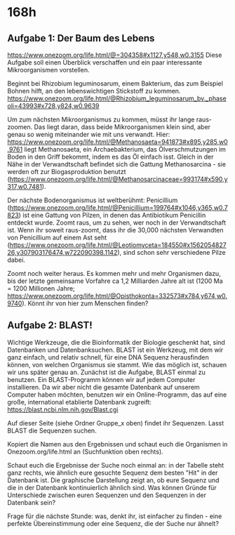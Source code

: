 # 168h

## Aufgabe 1: Der Baum des Lebens
https://www.onezoom.org/life.html/@=304358#x1127,y548,w0.3155
Diese Aufgabe soll einen Überblick verschaffen und ein paar interessante Mikroorganismen vorstellen.

Beginnt bei Rhizobium leguminosarum, einem Bakterium, das zum Beispiel Bohnen hilft, an den lebenswichtigen Stickstoff zu kommen.
https://www.onezoom.org/life.html/@Rhizobium_leguminosarum_bv._phaseoli=43993#x728,y824,w0.9639

Um zum nächsten Mikroorganismus zu kommen, müsst ihr lange raus-zoomen. Das liegt daran, dass beide Mikroorganismen klein sind, aber genau so wenig miteinander wie mit uns verwandt.
Hier: https://www.onezoom.org/life.html/@Methanosaeta=941873#x895,y285,w0.9761 liegt Methanosaeta, ein Archaebakterium, das Ölverschmutzungen im Boden in den Griff bekommt, indem es das Öl einfach isst. Gleich in der Nähe in der Verwandtschaft befindet sich die Gattung Methanosarcina - sie werden oft zur Biogasproduktion benutzt (https://www.onezoom.org/life.html/@Methanosarcinaceae=993174#x590,y317,w0.7481).

Der nächste Bodenorganismus ist weltberühmt: Penicillium (https://www.onezoom.org/life.html/@Penicillium=199764#x1046,y365,w0.7823) ist eine Gattung von Pilzen, in denen das Antibiotikum Penicillin entdeckt wurde. Zoomt raus, um zu sehen, wer noch in der Verwandtschaft ist. Wenn ihr soweit raus-zoomt, dass ihr die 30,000 nächsten Verwandten von Penicillium auf einem Ast seht (https://www.onezoom.org/life.html/@Leotiomyceta=184550#x156205482726,y307903176474,w722090398.1142), sind schon sehr verschiedene Pilze dabei. 

Zoomt noch weiter heraus. Es kommen mehr und mehr Organismen dazu, bis der letzte gemeinsame Vorfahre ca 1,2 Milliarden Jahre alt ist (1200 Ma = 1200 Millionen Jahre; https://www.onezoom.org/life.html/@Opisthokonta=332573#x784,y674,w0.9740). Könnt ihr von hier zum Menschen finden?


## Aufgabe 2: BLAST!
Wichtige Werkzeuge, die die Bioinformatik der Biologie geschenkt hat, sind Datenbanken und Datenbanksuchen. BLAST ist ein Werkzeug, mit dem wir ganz einfach, und relativ schnell, für eine DNA Sequenz herausfinden können, von welchen Organismus sie stammt. Wie das möglich ist, schauen wir uns später genau an. Zunächst ist die Aufgabe, BLAST einmal zu benutzen.
Ein BLAST-Programm können wir auf jedem Computer installieren. Da wir aber nicht die gesamte Datenbank auf unserem Computer haben möchten, benutzen wir ein Online-Programm, das auf eine große, international etablierte Datenbank zugreift:
https://blast.ncbi.nlm.nih.gov/Blast.cgi

Auf dieser Seite (siehe Ordner Gruppe_x oben) findet ihr Sequenzen. Lasst BLAST die Sequenzen suchen. 

Kopiert die Namen aus den Ergebnissen und schaut euch die Organismen in Onezoom.org/life.html an (Suchfunktion oben rechts).

Schaut euch die Ergebnisse der Suche noch einmal an: in der Tabelle steht ganz rechts, wie ähnlich eure gesuchte Sequenz dem besten "Hit" in der Datenbank ist. Die graphische Darstellung zeigt an, ob eure Sequenz und die in der Datenbank kontinuierlich ähnlich sind. Was können Gründe für Unterschiede zwischen euren Sequenzen und den Sequenzen in der Datenbank sein?

Frage für die nächste Stunde: was, denkt ihr, ist einfacher zu finden - eine perfekte Übereinstimmung oder eine Sequenz, die der Suche nur ähnelt?

